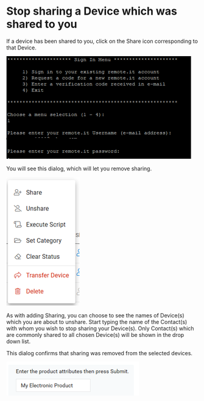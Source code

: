 # Stop sharing a Device which was shared to you

If a device has been shared to you, click on the Share icon corresponding to that Device.  

![](../../.gitbook/assets/image%20%2875%29.png)

You will see this dialog, which will let you remove sharing.

![](../../.gitbook/assets/image%20%28247%29.png)

As with adding Sharing, you can choose to see the names of Device\(s\) which you are about to unshare.  Start typing the name of the Contact\(s\) with whom you wish to stop sharing your Device\(s\).  Only Contact\(s\) which are commonly shared to all chosen Device\(s\) will be shown in the drop down list.

This dialog confirms that sharing was removed from the selected devices.

![](../../.gitbook/assets/image%20%28348%29.png)

